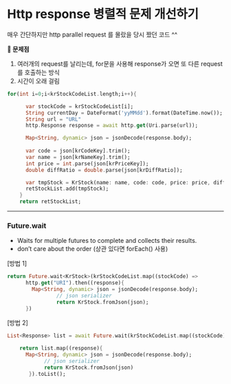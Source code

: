 # Http response 병렬적 문제 개선하기

매우 간단하지만 http parallel request 를 몰랐을 당시 짰던 코드 ^^ 

**🧛 문제점** 

1. 여러개의 request를 날리는데, for문을 사용해 response가 오면 또 다른 request를 호출하는 방식
2. 시간이 오래 걸림

```dart
for(int i=0;i<krStockCodeList.length;i++){

      var stockCode = krStockCodeList[i];
      String currentDay = DateFormat('yyMMdd').format(DateTime.now());
      String url = "URL"
      http.Response response = await http.get(Uri.parse(url));

      Map<String, dynamic> json = jsonDecode(response.body);
      
      var code = json[krCodeKey].trim();
      var name = json[krNameKey].trim();
      int price = int.parse(json[krPriceKey]);
      double diffRatio = double.parse(json[krDiffRatio]);

      var tmpStock = KrStock(name: name, code: code, price: price, diffRatio: diffRatio);
      retStockList.add(tmpStock);
    }
    return retStockList;
```

---

### Future.wait

- Waits for multiple futures to complete and collects their results.
- don’t care about the order (상관 있다면 forEach() 사용)

[방법 1]

```dart
return Future.wait<KrStock>(krStockCodeList.map((stockCode) =>
      http.get("URI").then((response){
        Map<String, dynamic> json = jsonDecode(response.body);
				// json serializer
				return KrStock.fromJson(json);
      })
```

[방법 2]

```dart
List<Response> list = await Future.wait(krStockCodeList.map((stockCode) => http.get(Uri.parse("URL"))));
      
    return list.map((response){
      Map<String, dynamic> json = jsonDecode(response.body);
 			// json serializer
			return KrStock.fromJson(json)
	   }).toList();
```
